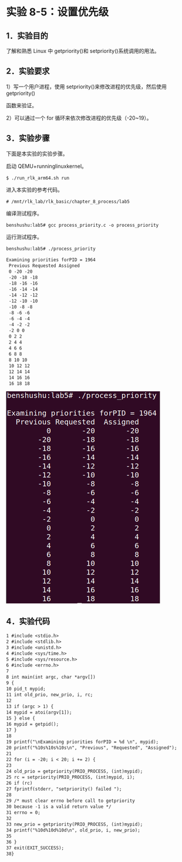 # 实验 8-5：设置优先级

## 1．实验目的

了解和熟悉 Linux 中 getpriority()和 setpriority()系统调用的用法。

## 2．实验要求

1）写一个用户进程，使用 setpriority()来修改进程的优先级，然后使用 getpriority()

函数来验证。

2）可以通过一个 for 循环来依次修改进程的优先级（-20~19）。

## 3．实验步骤

下面是本实验的实验步骤。

启动 QEMU+runninglinuxkernel。

```
$ ./run_rlk_arm64.sh run
```

进入本实验的参考代码。

```
# /mnt/rlk_lab/rlk_basic/chapter_8_process/lab5
```

编译测试程序。

```
benshushu:lab5# gcc process_priority.c -o process_priority
```

运行测试程序。

```
benshushu:lab5# ./process_priority 
```

```
Examining priorities forPID = 1964 
 Previous Requested Assigned
 0 -20 -20
 -20 -18 -18
 -18 -16 -16
 -16 -14 -14
 -14 -12 -12
 -12 -10 -10
 -10 -8 -8
 -8 -6 -6
 -6 -4 -4
 -4 -2 -2
 -2 0 0
 0 2 2
 2 4 4
 4 6 6
 6 8 8
 8 10 10
 10 12 12
 12 14 14
 14 16 16
 16 18 18
```

![image-20240924011910743](image/image-20240924011910743.png)

## 4．实验代码

```
1 #include <stdio.h>
2 #include <stdlib.h>
3 #include <unistd.h>
4 #include <sys/time.h>
5 #include <sys/resource.h>
6 #include <errno.h>
7 
8 int main(int argc, char *argv[])
9 {
10 pid_t mypid;
11 int old_prio, new_prio, i, rc;
12
13 if (argc > 1) {
14 mypid = atoi(argv[1]);
15 } else {
16 mypid = getpid();
17 }
18
19 printf("\nExamining priorities forPID = %d \n", mypid);
20 printf("%10s%10s%10s\n", "Previous", "Requested", "Assigned");
21
22 for (i = -20; i < 20; i += 2) {
23
24 old_prio = getpriority(PRIO_PROCESS, (int)mypid);
25 rc = setpriority(PRIO_PROCESS, (int)mypid, i);
26 if (rc)
27 fprintf(stderr, "setpriority() failed ");
28
29 /* must clear errno before call to getpriority
30 because -1 is a valid return value */
31 errno = 0;
32
33 new_prio = getpriority(PRIO_PROCESS, (int)mypid);
34 printf("%10d%10d%10d\n", old_prio, i, new_prio);
35
36 }
37 exit(EXIT_SUCCESS);
38}
```

